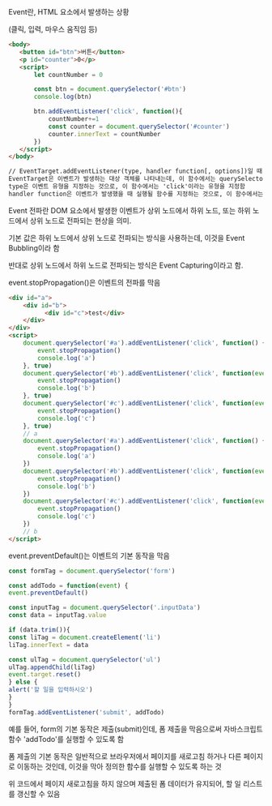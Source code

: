 Event란, HTML 요소에서 발생하는 상황

(클릭, 입력, 마우스 움직임 등)

```html
<body>
   <button id="btn">버튼</button>
   <p id="counter">0</p>
   <script>
       let countNumber = 0

       const btn = document.querySelector('#btn')
       console.log(btn)

       btn.addEventListener('click', function(){
           countNumber+=1
           const counter = document.querySelector('#counter')
           counter.innerText = countNumber
       })
   </script> 
</body>

// EventTarget.addEventListener(type, handler function[, options])일 때
EventTarget은 이벤트가 발생하는 대상 객체를 나타내는데, 이 함수에서는 querySelector를 통해 선택된 버튼 객체가 대상이 됨
type은 이벤트 유형을 지정하는 것으로, 이 함수에서는 'click'이라는 유형을 지정함
handler function은 이벤트가 발생했을 때 실행될 함수를 지정하는 것으로, 이 함수에서는 클릭 횟수를 기록하기 위해 countNumebr를 1 증가시키고, 이 값을 counter의 innerText로 변경함
```



Event 전파란 DOM 요소에서 발생한 이벤트가 상위 노드에서 하위 노드, 또는 하위 노드에서 상위 노드로 전파되는 현상을 의미.

기본 값은 하위 노드에서 상위 노드로 전파되는 방식을 사용하는데, 이것을 Event Bubbling이라 함

반대로 상위 노드에서 하위 노드로 전파되는 방식은 Event Capturing이라고 함.

event.stopPropagation()은 이벤트의 전파를 막음

```html
<div id="a">
    <div id="b">
          <div id="c">test</div>
    </div>
</div>
<script>
    document.querySelector('#a').addEventListener('click', function() {
        event.stopPropagation()
        console.log('a')
    }, true)
    document.querySelector('#b').addEventListener('click', function(event) {
        event.stopPropagation()
        console.log('b')
    }, true)
    document.querySelector('#c').addEventListener('click', function(event) {
        event.stopPropagation()
        console.log('c')
    }, true)
    // a
    document.querySelector('#a').addEventListener('click', function() {
        event.stopPropagation()
        console.log('a')
    })
    document.querySelector('#b').addEventListener('click', function(event) {
        event.stopPropagation()
        console.log('b')
    })
    document.querySelector('#c').addEventListener('click', function(event) {
        event.stopPropagation()
        console.log('c')
    })
    // b
</script>
```



event.preventDefault()는 이벤트의 기본 동작을 막음 

```javascript
const formTag = document.querySelector('form')

const addTodo = function(event) {
event.preventDefault()

const inputTag = document.querySelector('.inputData')
const data = inputTag.value

if (data.trim()){
const liTag = document.createElement('li')
liTag.innerText = data

const ulTag = document.querySelector('ul')
ulTag.appendChild(liTag)
event.target.reset()
} else {
alert('할 일을 입력하시오')
}
}
formTag.addEventListener('submit', addTodo)
```



예를 들어, form의 기본 동작은 제출(submit)인데, 폼 제출을 막음으로써 자바스크립트 함수 'addTodo'를 실행할 수 있도록  함

폼 제출의 기본 동작은 일반적으로 브라우저에서 페이지를 새로고침 하거나 다른 페이지로 이동하는 것인데, 이것을 막아 정의한 함수를 실행할 수 있도록 하는 것

위 코드에서 페이지 새로고침을 하지 않으며 제출된 폼 데이터가 유지되어, 할 일 리스트를 갱신할 수 있음